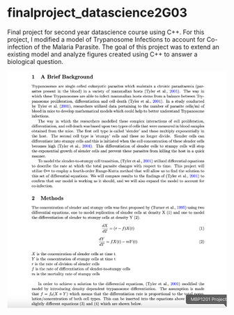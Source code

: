 # finalproject_datascience2G03
Final project for second year datascience course using C++. For this project, I modified a model of Trypanosome Infections to account for Co-infection of the Malaria Parasite. The goal of this project was to extend an existing model and analyze figures created using C++ to answer a biological question.

![workflow](/imgs/sample.png)
